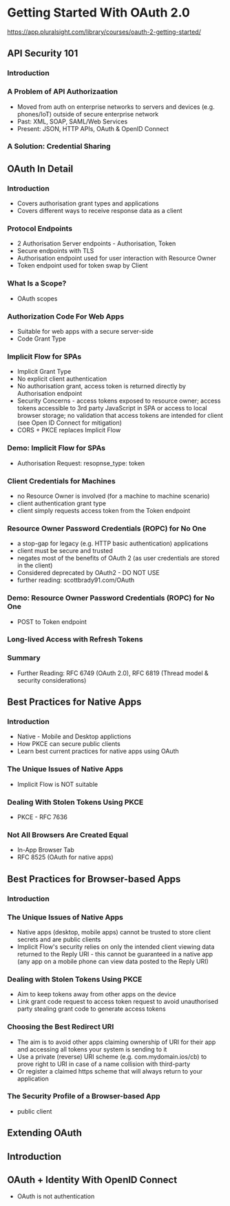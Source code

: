 # Getting Started With OAuth 2.0
https://app.pluralsight.com/library/courses/oauth-2-getting-started/

## API Security 101
### Introduction

### A Problem of API Authorizaation
- Moved from auth on enterprise networks to servers and devices (e.g. phones/IoT) outside of secure enterprise network
- Past: XML, SOAP, SAML/Web Services
- Present: JSON, HTTP APIs, OAuth & OpenID Connect

### A Solution: Credential Sharing

## OAuth In Detail
### Introduction
- Covers authorisation grant types and applications
- Covers different ways to receive response data as a client

### Protocol Endpoints
- 2 Authorisation Server endpoints - Authorisation, Token
- Secure endpoints with TLS
- Authorisation endpoint used for user interaction with Resource Owner
- Token endpoint used for token swap by Client

### What Is a Scope?
- OAuth scopes

### Authorization Code For Web Apps
- Suitable for web apps with a secure server-side
- Code Grant Type

### Implicit Flow for SPAs
- Implicit Grant Type
- No explicit client authentication
- No authorisation grant, access token is returned directly by Authorisation endpoint
- Security Concerns - access tokens exposed to resource owner; access tokens accessible to 3rd party JavaScript in SPA or access to local browser storage; no validation that access tokens are intended for client (see Open ID Connect for mitigation)
- CORS + PKCE replaces Implicit Flow

### Demo: Implicit Flow for SPAs
- Authorisation Request: resopnse_type: token

### Client Credentials for Machines
- no Resource Owner is involved (for a machine to machine scenario)
- client authentication grant type
- client simply requests access token from the Token endpoint

### Resource Owner Password Credentials (ROPC) for No One
- a stop-gap for legacy (e.g. HTTP basic authentication) applications
- client must be secure and trusted
- negates most of the benefits of OAuth 2 (as user credentials are stored in the client)
- Considered deprecated by OAuth2 - DO NOT USE
- further reading: scottbrady91.com/OAuth

### Demo: Resource Owner Password Credentials (ROPC) for No One
- POST to Token endpoint

### Long-lived Access with Refresh Tokens


### Summary
- Further Reading: RFC 6749 (OAuth 2.0), RFC 6819 (Thread model & security considerations)

## Best Practices for Native Apps
### Introduction
- Native - Mobile and Desktop applictions
- How PKCE can secure public clients
- Learn best current practices for native apps using OAuth

### The Unique Issues of Native Apps
- Implicit Flow is NOT suitable

### Dealing With Stolen Tokens Using PKCE
- PKCE - RFC 7636

### Not All Browsers Are Created Equal
- In-App Browser Tab
- RFC 8525 (OAuth for native apps)

## Best Practices for Browser-based Apps
### Introduction

### The Unique Issues of Native Apps
- Native apps (desktop, mobile apps) cannot be trusted to store client secrets and are public clients
- Implicit Flow's security relies on only the intended client viewing data returned to the Reply URI - this cannot be guaranteed in a native app (any app on a mobile phone can view data posted to the Reply URI)

### Dealing with Stolen Tokens Using PKCE
- Aim to keep tokens away from other apps on the device
- Link grant code request to access token request to avoid unauthorised party stealing grant code to generate access tokens

### Choosing the Best Redirect URI
- The aim is to avoid other apps claiming ownership of URI for their app and accessing all tokens your system is sending to it
- Use a private (reverse) URI scheme (e.g. com.mydomain.ios/cb) to prove right to URI in case of a name collision with third-party
- Or register a claimed https scheme that will always return to your application


### The Security Profile of a Browser-based App
- public client

## Extending OAuth
## Introduction
## OAuth + Identity With OpenID Connect
- OAuth is not authentication







